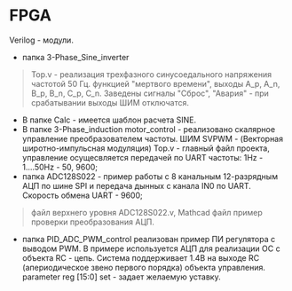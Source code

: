 # FPGA
Verilog - модули.

- папка 3-Phase_Sine_inverter
> Top.v - реализация трехфазного синусоедального напряжения частотой 50 Гц. 
функцией "мертвого времени", выходы A_p, A_n, B_p, B_n, C_p, C_n.
Заведены сигналы "Сброс", "Авария" - при срабатывании выходы ШИМ отключатся.  
- В папке Calc - имеется шаблон расчета SINE.
- В папке 3-Phase_induction motor_control - реализовано скалярное управление преобразователем частоты. ШИМ SVPWM - (Векторная широтно-импульсная модуляция)
	Top.v - главный файл проекта, управление осущесвляется передачей по UART частоты: 1Hz - 1....50Hz - 50, 9600; 
- папка ADC128S022 - пример работы с 8 канальным 12-разрядным АЦП по шине SPI и передача дынных с канала IN0  по UART. Cкорость обмена UART - 9600;
> файл верхнего уровня ADC128S022.v, Mathcad файл пример проверки преобразования АЦП.
- папка PID_ADC_PWM_control реализован пример ПИ регулятора с выводом PWM. В примере используется АЦП для реализации ОС с объекта RC - цепь. Система поддерживает 1.4В на выходе RC (апериодическое звено первого порядка) объекта управления. parameter reg [15:0] set - задает желаемую уставку.
